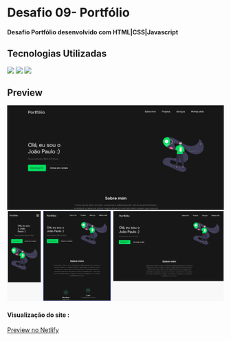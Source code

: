 <h1>Desafio 09- Portfólio</h1>
<h4>Desafio Portfólio desenvolvido com HTML|CSS|Javascript</h4>
<h2>Tecnologias Utilizadas</h2>
<div style="display: inline_block">
  <img  src="https://img.shields.io/badge/HTML5-E34F26?style=for-the-badge&logo=html5&logoColor=white">
  <img src="https://img.shields.io/badge/CSS3-1572B6?style=for-the-badge&logo=css3&logoColor=white">
  <img src="https://img.shields.io/badge/JavaScript-F7DF1E?style=for-the-badge&logo=javascript&logoColor=black">
 </div>
<h2>Preview</h2>
<img margin-bottom="20px" src="assets/img/readme.PNG"">
<img margin-bottom="20px" src="assets/img/readme2.PNG"">
<h4  style="display: inline_block">Visualização do site :</h4><a style="display: inline_block" target="blank" href="https://portfoliojoaopage.netlify.app/">Preview no Netlify</a>

